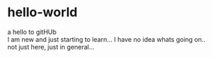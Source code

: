 # hello-world
a hello to gitHUb
<br>I am new and just starting to learn...
I have no idea whats going on..
<br>not just here, just in general...
